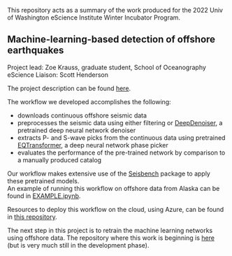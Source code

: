 This repository acts as a summary of the work produced for the 2022 Univ of Washington eScience Institute Winter Incubator Program.

## Machine-learning-based detection of offshore earthquakes

Project lead: Zoe Krauss, graduate student, School of Oceanography  
eScience Liaison: Scott Henderson

The project description can be found [here](https://escience.washington.edu/winter-2022-incubator-projects/).




The workflow we developed accomplishes the following:
- downloads continuous offshore seismic data
- preprocesses the seismic data using either filtering or [DeepDenoiser](https://github.com/wayneweiqiang/DeepDenoiser), a pretrained deep neural network denoiser
- extracts P- and S-wave picks from the continuous data using pretrained [EQTransformer](https://github.com/smousavi05/EQTransformer), a deep neural network phase picker
- evaluates the performance of the pre-trained network by comparison to a manually produced catalog    



Our workflow makes extensive use of the [Seisbench](https://github.com/seisbench/seisbench) package to apply these pretrained models.   
An example of running this workflow on offshore data from Alaska can be found in [EXAMPLE.ipynb](EXAMPLE.ipynb).


Resources to deploy this workflow on the cloud, using Azure, can be found in [this repository](https://github.com/Denolle-Lab/azure).


The next step in this project is to retrain the machine learning networks using offshore data. The repository where this work is beginning is [here](https://github.com/zoekrauss/ak-retraining) (but is very much still in the development phase).




